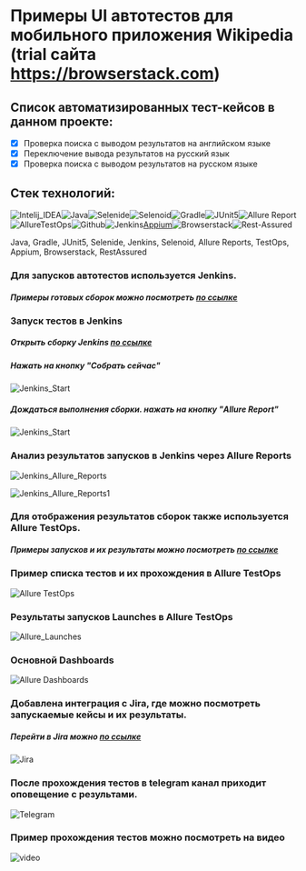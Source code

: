 # Примеры UI автотестов для мобильного приложения Wikipedia (trial сайта https://browserstack.com)

## Cписок автоматизированных тест-кейсов в данном проекте:

- [x] Проверка поиска с выводом результатов на английском языке  
- [x] Переключение вывода результатов на русский язык 
- [x] Проверка поиска с выводом результатов на русском языке  

## Стек технологий:

![Intelij_IDEA](img/icons/Intelij_IDEA.png)![Java](img/icons/Java.png)![Selenide](img/icons/Selenide.png)![Selenoid](img/icons/Selenoid.png)![Gradle](img/icons/Gradle.png)![JUnit5](img/icons/JUnit5.png)![Allure Report](img/icons/Allure_Report.png)![AllureTestOps](img/icons/AllureTestOps.png)![Github](img/icons/Github.png)![Jenkins](img/icons/Jenkins.png)[Appium](img/Appium.png)![Browserstack](img/Browserstack.png)![Rest-Assured](img/Rest-Assured.png)

Java, Gradle, JUnit5, Selenide, Jenkins, Selenoid, Allure Reports, TestOps, Appium, Browserstack, RestAssured

### Для запусков автотестов используется Jenkins.

##### Примеры готовых сборок можно посмотреть [по ссылке](https://jenkins.autotests.cloud/job/lesson20browserstack/)

### Запуск тестов в Jenkins

##### Открыть сборку Jenkins [по ссылке](https://jenkins.autotests.cloud/job/lesson20browserstack/)
##### Нажать на кнопку "Собрать сейчас"

![Jenkins_Start](./img/Jenkins_Start.png)

##### Дождаться выполнения сборки. нажать на кнопку "Allure Report"

![Jenkins_Start](./img/Jenkins_Start2.png)

### Анализ результатов запусков в Jenkins через Allure Reports

![Jenkins_Allure_Reports](./img/Jenkins_Allure_Reports.png)

![Jenkins_Allure_Reports1](./img/Jenkins_Allure_Reports1.png)

### Для отображения результатов сборок также используется Allure TestOps.

##### Примеры запусков и их результаты можно посмотреть [по ссылке](https://allure.autotests.cloud/project/894/dashboards)

### Пример списка тестов и их прохождения в Allure TestOps

![Allure TestOps](./img/Allure_TestOps.png)

### Результаты запусков Launches в Allure TestOps

![Allure_Launches](./img/Allure_Launches.png)

### Основной Dashboards

![Allure Dashboards](img/Allure_Dashboards.png)

### Добавлена интеграция с Jira, где можно посмотреть запускаемые кейсы и их результаты.

##### Перейти в Jira можно [по ссылке](https://jira.autotests.cloud/browse/HOMEWORK-281)

![Jira](./img/Jira.png)

### После прохождения тестов в telegram канал приходит оповещение с результами.

![Telegram](./img/Telegram.jpg)

### Пример прохождения тестов можно посмотреть на видео

![video](./img/video.gif)
